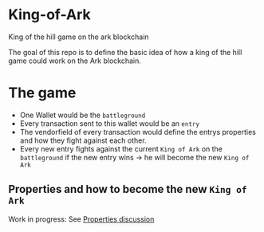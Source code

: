 # King-of-Ark
King of the hill game on the ark blockchain

The goal of this repo is to define the basic idea of how a king of the hill game could work on the Ark blockchain. 

# The game

- One Wallet would be the `battleground`
- Every transaction sent to this wallet would be an `entry`
- The vendorfield of every transaction would define the entrys properties and how they fight against each other.
- Every new entry fights against the current `King of Ark` on the `battleground` if the new entry wins -> he will become the new `King of Ark`

## Properties  and how to become the new `King of Ark`

Work in progress: See [Properties discussion](https://github.com/geckogecko/King-of-Ark/issues/1)
